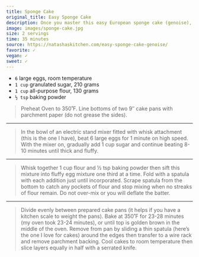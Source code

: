 ```yaml
---
title: Sponge Cake
original_title: Easy Sponge Cake
description: Once you master this easy European sponge cake (genoise), you can make hundreds of different cakes using this base!
image: images/sponge-cake.jpg
size: 2 servings
time: 35 minutes
source: https://natashaskitchen.com/easy-sponge-cake-genoise/
favorite: ✓
vegan: ✓
sweet: ✓
---
```


* `6` large eggs, room temperature
* `1 cup` granulated sugar, 210 grams
* `1 cup` all-purpose flour, 130 grams
* `½ tsp` baking powder

> Preheat Oven to 350˚F. Line bottoms of two 9″ cake pans with parchment paper (do not grease the sides).

---

> In the bowl of an electric stand mixer fitted with whisk attachment (this is the one I have), beat 6 large eggs for 1 minute on high speed. With the mixer on, gradually add 1 cup sugar and continue beating 8-10 minutes until thick and fluffy.

---

> Whisk together 1 cup flour and ½ tsp baking powder then sift this mixture into fluffy egg mixture one third at a time. Fold with a spatula with each addition just until incorporated. Scrape spatula from the bottom to catch any pockets of flour and stop mixing when no streaks of flour remain. Do not over-mix or you will deflate the batter.

---

> Divide evenly between prepared cake pans (it helps if you have a kitchen scale to weight the pans). Bake at 350˚F for 23-28 minutes (my oven took 23-24 minutes), or until top is golden brown in the middle of the oven. Remove from pan by sliding a thin spatula (here’s the one I love for cakes) around the edges then transfer to a wire rack and remove parchment backing. Cool cakes to room temperature then slice layers equally in half with a serrated knife.